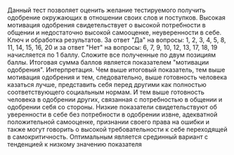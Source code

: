 ﻿Данный тест позволяет оценить желание тестируемого получить одобрение окружающих в отношении своих слов и поступков. Высокая мотивация одобрения свидетельствует о высокой потребности в общении и недостаточно высокой самооценке, неуверенности в себе.  
Ключ и обработка результатов. За ответ "Да" на вопросы: 1, 2, 3, 4, 5, 8, 11, 14, 15, 16, 20 и за ответ "Нет" на вопросы: 6, 7, 9, 10, 12, 13, 17, 18, 19 начисляется по 1 баллу. Сложите все полученные по двум позициям баллы. Итоговая сумма баллов является показателем "мотивации одобрения". Интерпретация. Чем выше итоговый показатель, тем выше мотивация одобрения и тем, следовательно, выше готовность человека казаться лучше, представить себя перед другими как полностью соответствующего социальным нормам. И тем выше готовность человека в одобрении других, связанная с потребностью в общении и одобрении себя со стороны. Низкие показатели свидетельствуют об уверенности в себе без потребности в одобрении извне, адекватной положительной самооценке, признании своего права на ошибки и также могут говорить о высокой требовательности к себе переходящей в самокритичность. Оптимальным является срединный вариант с тенденцией к низкому значению показателя  

